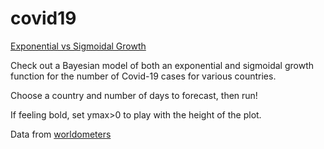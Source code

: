 # covid19

[Exponential vs Sigmoidal Growth](https://nameless-forest-90246.herokuapp.com/voila/render/notebooks/bayesian_from_saved.ipynb)

Check out a Bayesian model of both an exponential and sigmoidal growth function for the number of Covid-19 cases for various countries.

Choose a country and number of days to forecast, then run! 

If feeling bold, set ymax>0 to play with the height of the plot. 

Data from [worldometers](https://www.worldometers.info/coronavirus/country/canada)
